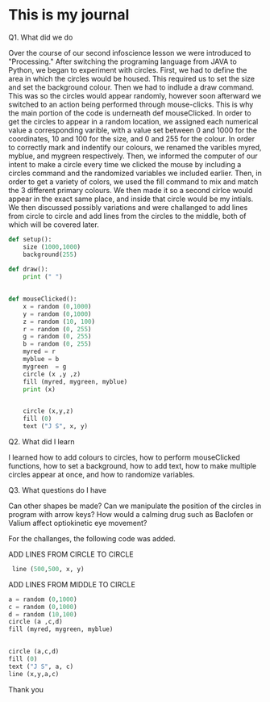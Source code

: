 # This is my journal

Q1. What did we do

Over the course of our second infoscience lesson we were introduced to "Processing." After switching the programing language from JAVA to Python, we began to experiment with circles. First, we had to define the area in which the circles would be housed. This required us to set the size and set the background colour. Then we had to indlude a draw command. This was so the circles would appear randomly, however soon afterward we switched to an action being performed through mouse-clicks. This is why the main portion of the code is underneath def mouseClicked. In order to get the circles to appear in a random location, we assigned each numerical value a corresponding varible, with a value set between 0 and 1000 for the coordinates, 10 and 100 for the size, and 0 and 255 for the colour. In order to correctly mark and indentify our colours, we renamed the varibles myred, myblue, and mygreen respectively. Then, we informed the computer of our intent to make a circle every time we clicked the mouse by including a circles command and the randomized variables we included earlier. Then, in order to get a variety of colors, we used the fill command to mix and match the 3 different primary colours. We then made it so a second cirlce would appear in the exact same place, and inside that circle would be my intials. We then discussed possibly variations and were challanged to add lines from circle to circle and add lines from the circles to the middle, both of which will be covered later.

```py
def setup():
    size (1000,1000)
    background(255)
    
def draw():
    print (" ")
    

def mouseClicked():
    x = random (0,1000)
    y = random (0,1000)
    z = random (10, 100)
    r = random (0, 255)
    g = random (0, 255)
    b = random (0, 255)
    myred = r
    myblue = b
    mygreen  = g
    circle (x ,y ,z)
    fill (myred, mygreen, myblue)
    print (x)

    
    circle (x,y,z)
    fill (0)
    text ("J S", x, y)
   ```
   
Q2. What did I learn

I learned how to add colours to circles, how to perform mouseClicked functions, how to set a background, how to add text, how to make multiple circles appear at once, and how to randomize variables.

Q3. What questions do I have

Can other shapes be made? Can we manipulate the position of the circles in program with arrow keys? How would a calming drug such as Baclofen or Valium affect optiokinetic eye movement?

For the challanges, the following code was added.

ADD LINES FROM CIRCLE TO CIRCLE
```py
 line (500,500, x, y)
 ```

ADD LINES FROM MIDDLE TO CIRCLE
```py
a = random (0,1000)
c = random (0,1000)
d = random (10,100)
circle (a ,c,d)
fill (myred, mygreen, myblue)

    
circle (a,c,d)
fill (0)
text ("J S", a, c)
line (x,y,a,c)
```   
Thank you
    

